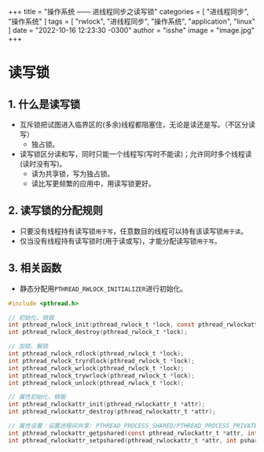 +++
title = "操作系统 —— 进线程同步之读写锁"
categories = [ "进线程同步", "操作系统" ]
tags = [ "rwlock", "进线程同步", "操作系统", "application", "linux" ]
date = "2022-10-16 12:23:30 -0300"
author = "isshe"
image = "image.jpg"
+++


# 读写锁

## 1. 什么是读写锁
* 互斥锁把试图进入临界区的(多余)线程都阻塞住，无论是读还是写。（不区分读写）
    * 独占锁。
* 读写锁区分读和写，同时只能一个线程写(写时不能读)；允许同时多个线程读(读时没有写)。
    * 读为共享锁，写为独占锁。
    * 读比写更频繁的应用中，用读写锁更好。

## 2. 读写锁的分配规则
* 只要没有线程持有读写锁`用于写`，任意数目的线程可以持有该读写锁`用于读`。
* 仅当没有线程持有读写锁时(用于读或写)，才能分配读写锁`用于写`。

## 3. 相关函数
* 静态分配用`PTHREAD_RWLOCK_INITIALIZER`进行初始化。
```c
#include <pthread.h>

// 初始化、销毁
int pthread_rwlock_init(pthread_rwlock_t *lock, const pthread_rwlockattr_t *attr);
int pthread_rwlock_destroy(pthread_rwlock_t *lock);

// 加锁、解锁
int pthread_rwlock_rdlock(pthread_rwlock_t *lock);
int pthread_rwlock_tryrdlock(pthread_rwlock_t *lock);
int pthread_rwlock_wrlock(pthread_rwlock_t *lock);
int pthread_rwlock_trywrlock(pthread_rwlock_t *lock);
int pthread_rwlock_unlock(pthread_rwlock_t *lock);

// 属性初始化、销毁
int pthread_rwlockattr_init(pthread_rwlockattr_t *attr);
int pthread_rwlockattr_destroy(pthread_rwlockattr_t *attr);

// 属性设置：设置进程间共享: PTHREAD_PROCESS_SHARED/PTHREAD_PROCESS_PRIVATE
int pthread_rwlockattr_getpshared(const pthread_rwlockattr_t *attr, int *pshared);
int pthread_rwlockattr_setpshared(pthread_rwlockattr_t *attr, int pshared);
```
